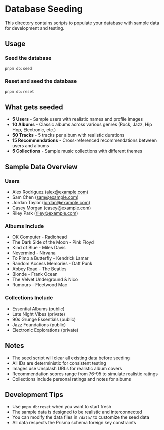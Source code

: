 # Database Seeding

This directory contains scripts to populate your database with sample data for development and testing.

## Usage

### Seed the database
```bash
pnpm db:seed
```

### Reset and seed the database
```bash
pnpm db:reset
```

## What gets seeded

- **5 Users** - Sample users with realistic names and profile images
- **10 Albums** - Classic albums across various genres (Rock, Jazz, Hip Hop, Electronic, etc.)
- **50 Tracks** - 5 tracks per album with realistic durations
- **15 Recommendations** - Cross-referenced recommendations between users and albums
- **5 Collections** - Sample music collections with different themes

## Sample Data Overview

### Users
- Alex Rodriguez (alex@example.com)
- Sam Chen (sam@example.com) 
- Jordan Taylor (jordan@example.com)
- Casey Morgan (casey@example.com)
- Riley Park (riley@example.com)

### Albums Include
- OK Computer - Radiohead
- The Dark Side of the Moon - Pink Floyd
- Kind of Blue - Miles Davis
- Nevermind - Nirvana
- To Pimp a Butterfly - Kendrick Lamar
- Random Access Memories - Daft Punk
- Abbey Road - The Beatles
- Blonde - Frank Ocean
- The Velvet Underground & Nico
- Rumours - Fleetwood Mac

### Collections Include
- Essential Albums (public)
- Late Night Vibes (private)
- 90s Grunge Essentials (public)
- Jazz Foundations (public)
- Electronic Explorations (private)

## Notes

- The seed script will clear all existing data before seeding
- All IDs are deterministic for consistent testing
- Images use Unsplash URLs for realistic album covers
- Recommendation scores range from 76-95 to simulate realistic ratings
- Collections include personal ratings and notes for albums

## Development Tips

- Use `pnpm db:reset` when you want to start fresh
- The sample data is designed to be realistic and interconnected
- You can modify the data files in `/data/` to customize the seed data
- All data respects the Prisma schema foreign key constraints 